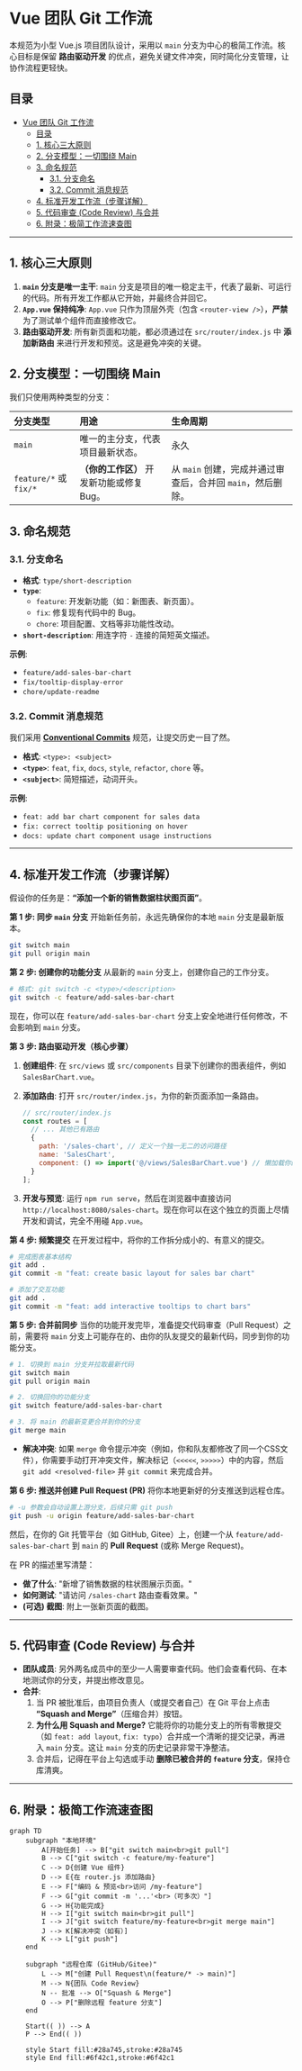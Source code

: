 # Vue 团队 Git 工作流

本规范为小型 Vue.js 项目团队设计，采用以 `main` 分支为中心的极简工作流。核心目标是保留 **路由驱动开发** 的优点，避免关键文件冲突，同时简化分支管理，让协作流程更轻快。

## 目录
- [Vue 团队 Git 工作流](#vue-团队-git-工作流)
  - [目录](#目录)
  - [1. 核心三大原则](#1-核心三大原则)
  - [2. 分支模型：一切围绕 Main](#2-分支模型一切围绕-main)
  - [3. 命名规范](#3-命名规范)
    - [3.1. 分支命名](#31-分支命名)
    - [3.2. Commit 消息规范](#32-commit-消息规范)
  - [4. 标准开发工作流（步骤详解）](#4-标准开发工作流步骤详解)
  - [5. 代码审查 (Code Review) 与合并](#5-代码审查-code-review-与合并)
  - [6. 附录：极简工作流速查图](#6-附录极简工作流速查图)

---

## 1. 核心三大原则

1.  **`main` 分支是唯一主干**: `main` 分支是项目的唯一稳定主干，代表了最新、可运行的代码。所有开发工作都从它开始，并最终合并回它。
2.  **`App.vue` 保持纯净**: `App.vue` 只作为顶层外壳（包含 `<router-view />`），**严禁** 为了测试单个组件而直接修改它。
3.  **路由驱动开发**: 所有新页面和功能，都必须通过在 `src/router/index.js` 中 **添加新路由** 来进行开发和预览。这是避免冲突的关键。

## 2. 分支模型：一切围绕 Main

我们只使用两种类型的分支：

| 分支类型 | 用途 | 生命周期 |
| :--- | :--- | :--- |
| `main` | 唯一的主分支，代表项目最新状态。 | 永久 |
| `feature/*` 或 `fix/*`| **（你的工作区）** 开发新功能或修复Bug。 | 从 `main` 创建，完成并通过审查后，合并回 `main`，然后删除。 |

## 3. 命名规范

### 3.1. 分支命名

*   **格式**: `type/short-description`
*   **`type`**:
    *   `feature`: 开发新功能（如：新图表、新页面）。
    *   `fix`: 修复现有代码中的 Bug。
    *   `chore`: 项目配置、文档等非功能性改动。
*   **`short-description`**: 用连字符 `-` 连接的简短英文描述。

**示例**:
*   `feature/add-sales-bar-chart`
*   `fix/tooltip-display-error`
*   `chore/update-readme`

### 3.2. Commit 消息规范

我们采用 [**Conventional Commits**](https://www.conventionalcommits.org/zh-hans/v1.0.0/) 规范，让提交历史一目了然。

*   **格式**: `<type>: <subject>`
*   **`<type>`**: `feat`, `fix`, `docs`, `style`, `refactor`, `chore` 等。
*   **`<subject>`**: 简短描述，动词开头。

**示例**:
*   `feat: add bar chart component for sales data`
*   `fix: correct tooltip positioning on hover`
*   `docs: update chart component usage instructions`

---

## 4. 标准开发工作流（步骤详解）

假设你的任务是：**“添加一个新的销售数据柱状图页面”**。

**第 1 步: 同步 `main` 分支**
开始新任务前，永远先确保你的本地 `main` 分支是最新版本。

```bash
git switch main
git pull origin main
```

**第 2 步: 创建你的功能分支**
从最新的 `main` 分支上，创建你自己的工作分支。

```bash
# 格式: git switch -c <type>/<description>
git switch -c feature/add-sales-bar-chart
```
现在，你可以在 `feature/add-sales-bar-chart` 分支上安全地进行任何修改，不会影响到 `main` 分支。

**第 3 步: 路由驱动开发（核心步骤）**

1.  **创建组件**: 在 `src/views` 或 `src/components` 目录下创建你的图表组件，例如 `SalesBarChart.vue`。

2.  **添加路由**: 打开 `src/router/index.js`，为你的新页面添加一条路由。

    ```javascript
    // src/router/index.js
    const routes = [
      // ... 其他已有路由
      {
        path: '/sales-chart', // 定义一个独一无二的访问路径
        name: 'SalesChart',
        component: () => import('@/views/SalesBarChart.vue') // 懒加载你的组件
      }
    ];
    ```

3.  **开发与预览**: 运行 `npm run serve`，然后在浏览器中直接访问 `http://localhost:8080/sales-chart`。现在你可以在这个独立的页面上尽情开发和调试，完全不用碰 `App.vue`。

**第 4 步: 频繁提交**
在开发过程中，将你的工作拆分成小的、有意义的提交。

```bash
# 完成图表基本结构
git add .
git commit -m "feat: create basic layout for sales bar chart"

# 添加了交互功能
git add .
git commit -m "feat: add interactive tooltips to chart bars"
```

**第 5 步: 合并前同步**
当你的功能开发完毕，准备提交代码审查（Pull Request）之前，需要将 `main` 分支上可能存在的、由你的队友提交的最新代码，同步到你的功能分支。

```bash
# 1. 切换到 main 分支并拉取最新代码
git switch main
git pull origin main

# 2. 切换回你的功能分支
git switch feature/add-sales-bar-chart

# 3. 将 main 的最新变更合并到你的分支
git merge main
```
*   **解决冲突**: 如果 `merge` 命令提示冲突（例如，你和队友都修改了同一个CSS文件），你需要手动打开冲突文件，解决标记（`<<<<<`, `>>>>>`）中的内容，然后 `git add <resolved-file>` 并 `git commit` 来完成合并。

**第 6 步: 推送并创建 Pull Request (PR)**
将你本地更新好的分支推送到远程仓库。

```bash
# -u 参数会自动设置上游分支，后续只需 git push
git push -u origin feature/add-sales-bar-chart
```
然后，在你的 Git 托管平台（如 GitHub, Gitee）上，创建一个从 `feature/add-sales-bar-chart` 到 `main` 的 **Pull Request** (或称 Merge Request)。

在 PR 的描述里写清楚：
*   **做了什么**: "新增了销售数据的柱状图展示页面。"
*   **如何测试**: "请访问 `/sales-chart` 路由查看效果。"
*   **(可选) 截图**: 附上一张新页面的截图。

---

## 5. 代码审查 (Code Review) 与合并

*   **团队成员**: 另外两名成员中的至少一人需要审查代码。他们会查看代码、在本地测试你的分支，并提出修改意见。
*   **合并**:
    1.  当 PR 被批准后，由项目负责人（或提交者自己）在 Git 平台上点击 **“Squash and Merge”**（压缩合并）按钮。
    2.  **为什么用 Squash and Merge?** 它能将你的功能分支上的所有零散提交（如 `feat: add layout`, `fix: typo`）合并成一个清晰的提交记录，再进入 `main` 分支。这让 `main` 分支的历史记录非常干净整洁。
    3.  合并后，记得在平台上勾选或手动 **删除已被合并的 `feature` 分支**，保持仓库清爽。

---

## 6. 附录：极简工作流速查图

```mermaid
graph TD
    subgraph "本地环境"
        A[开始任务] --> B["git switch main<br>git pull"]
        B --> C["git switch -c feature/my-feature"]
        C --> D{创建 Vue 组件}
        D --> E{在 router.js 添加路由}
        E --> F["编码 & 预览<br>访问 /my-feature"]
        F --> G["git commit -m '...'<br>（可多次）"]
        G --> H{功能完成}
        H --> I["git switch main<br>git pull"]
        I --> J["git switch feature/my-feature<br>git merge main"]
        J --> K[解决冲突（如有）]
        K --> L["git push"]
    end

    subgraph "远程仓库 (GitHub/Gitee)"
        L --> M["创建 Pull Request\n(feature/* -> main)"]
        M --> N{团队 Code Review}
        N -- 批准 --> O["Squash & Merge"]
        O --> P["删除远程 feature 分支"]
    end

    Start(( )) --> A
    P --> End(( ))

    style Start fill:#28a745,stroke:#28a745
    style End fill:#6f42c1,stroke:#6f42c1
```